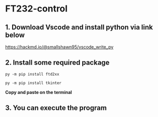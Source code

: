 # FT232-control

## 1. Download Vscode and install python via link below
https://hackmd.io/@smallshawn95/vscode_write_py

## 2. Install some required package
```py -m pip install ftd2xx```

```py -m pip install tkinter```

**Copy and paste on the terminal**

## 3. You can execute the program
